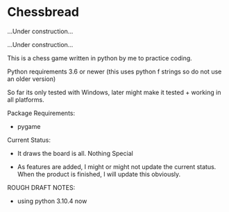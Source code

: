 # Chessbread

...Under construction...

...Under construction...

This is a chess game written in python by me to practice coding.

Python requirements 3.6 or newer (this uses python f strings so do not use an older version)

So far its only tested with Windows, later might make it tested + working in all platforms.

Package Requirements:

* pygame

Current Status:

* It draws the board is all. Nothing Special

* As features are added, I might or might not update the current status. When the product is finished, I will update this obviously.

ROUGH DRAFT NOTES:

* using python 3.10.4 now
